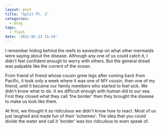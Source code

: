 ```yaml
---
layout: post
title: "Split Pt. 1"
categories:
  - blog
tags:
  - flash
date: '2021-01-13 15:19'
---
```


 I remember hiding behind the reefs to eavesdrop on what other mermaids were saying about the disease. Although any one of us could catch it, I didn't feel confident enough to worry with others. But the general dread was palpable like the current of the ocean.

From friend of friend whose cousin grew legs after coming back from Pacific, it took only a week where it was one of MY cousin, then one of my friend, until it became our family members who started to feel sick. We didn't know what to do. It ws difficult enough with human did to our sea. First they closed what they call 'the border' then they brought the disease to make us look like them.

At first, we thought it so ridiculous we didn't know how to react. Most of us just laughed and made fun of their 'schemes'. The idea that you could divide the water and call it 'border' was too ridiculous to even speak of.
